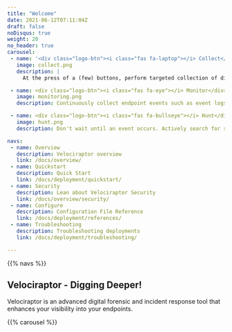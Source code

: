 ```yaml
---
title: "Welcome"
date: 2021-06-12T07:11:04Z
draft: false
noDisqus: true
weight: 20
no_header: true
carousel:
 - name: '<div class="logo-btn"><i class="fas fa-laptop"></i> Collect</div>'
   image: collect.png
   description: |
     At the press of a (few) buttons, perform targeted collection of digital forensic evidence simultaneously across your endpoints, with speed and precision.

 - name: <div class="logo-btn"><i class="fas fa-eye"></i> Monitor</div>
   image: monitoring.png
   description: Continuously collect endpoint events such as event logs, file modifications and process execution. Centrally store events indefinitely for historical review and analysis.

 - name: <div class="logo-btn"><i class="fas fa-bullseye"></i> Hunt</div>
   image: hunt.png
   description: Don't wait until an event occurs. Actively search for suspicious activities using our library of forensic artifacts, then customize to your specific threat hunting needs.

navs:
 - name: Overview
   description: Velociraptor overview
   link: /docs/overview/
 - name: Quickstart
   description: Quick Start
   link: /docs/deployment/quickstart/
 - name: Security
   description: Lean about Velociraptor Security
   link: /docs/overview/security/
 - name: Configure
   description: Configuration File Reference
   link: /docs/deployment/references/
 - name: Troubleshooting
   description: Troubleshooting deployments
   link: /docs/deployment/troubleshooting/

---
```


{{% navs %}}

## Velociraptor - Digging Deeper!

Velociraptor is an advanced digital forensic and incident response
tool that enhances your visibility into your endpoints.

{{% carousel %}}
